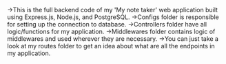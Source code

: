 ->This is the full backend code of my 'My note taker' web application built using Express.js, Node.js, and PostgreSQL.
->Configs folder is responsible for setting up the connection to database.
->Controllers folder have all logic/functions for my application.
->Middlewares folder contains logic of middlewares and used wherever they are necessary.
->You can just take a look at my routes folder to get an idea about what are all the endpoints in my application.
